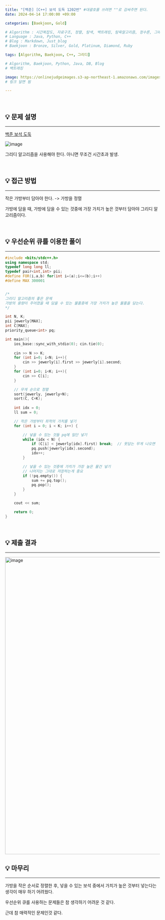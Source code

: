 ```yaml
---
title: "[백준] [C++] 보석 도둑 1202번"	#대괄호를 쓰려면 ""로 감싸주면 된다.
date: 2024-04-14 17:00:00 +09:00

categories: [Baekjoon, Gold]

# Algorithm : 시간복잡도, 자료구조, 정렬, 탐색, 백트래킹, 탐욕알고리즘, 정수론, 그래프, 트리, 조합, 다이나믹프로그래밍
# Language : Java, Python, C++
# Blog : Markdown, Just_blog
# Baekjoon : Bronze, Silver, Gold, Platinum, Diamond, Ruby

tags: [Algorithm, Baekjoon, C++, 그리디]

# Algorithm, Baekjoon, Python, Java, DB, Blog
# 백트래킹

image: https://onlinejudgeimages.s3-ap-northeast-1.amazonaws.com/images/boj-og.png
# 링크 달면 됨

---
```


<br/>

## 💡 문제 설명

---

[백준 보석 도둑](https://www.acmicpc.net/problem/1202)

![image](https://github.com/hoonably/hoonably.github.io/assets/77783081/c44e78b4-1e0c-4f7f-914c-90c6097aab69)

그리디 알고리즘을 사용해야 한다. 아니면 무조건 시간초과 발생.

<br/>



## 💡 접근 방법

---

작은 가방부터 담아야 한다. -> 가방을 정렬

가방에 담을 때, 가방에 담을 수 있는 것중에 가장 가치가 높은 것부터 담아야 그리디 알고리즘이다.

<br/>



## 💡 우선순위 큐를 이용한 풀이

---

```c++
#include <bits/stdc++.h>
using namespace std;
typedef long long ll;
typedef pair<int,int> pii;
#define FOR(i,a,b) for(int i=(a);i<=(b);i++)
#define MAX 300001


/*
그리디 알고리즘의 좋은 문제
가방의 용량이 주어졌을 때 담을 수 있는 물품중에 가장 가치가 높은 물품을 담는다.
*/

int N, K;
pii jewerly[MAX];
int C[MAX];
priority_queue<int> pq;

int main(){
    ios_base::sync_with_stdio(0); cin.tie(0);
    
    cin >> N >> K;
    for (int i=0; i<N; i++){
        cin >> jewerly[i].first >> jewerly[i].second;
    }
    for (int i=0; i<K; i++){
        cin >> C[i];
    }

    // 무게 순으로 정렬
    sort(jewerly, jewerly+N);
    sort(C, C+K);
    
    int idx = 0;
    ll sum = 0;

    // 작은 가방부터 최적의 가치를 넣기
    for (int i = 0; i < K; i++) {

        // 넣을 수 있는 것들 pq에 일단 넣기
        while (idx < N) {
            if (C[i] < jewerly[idx].first) break;  // 못담는 무게 나오면
            pq.push(jewerly[idx].second);
            idx++;
        }

        // 넣을 수 있는 것중에 가치가 가장 높은 물건 넣기
        // 나머지는 그대로 저장하는게 중요
        if (!pq.empty()) {
            sum += pq.top();
            pq.pop();
        }
    }

    cout << sum;

    return 0;
}
```

<br/>



## 💡 제출 결과 

---

<img width="964" alt="image" src="https://github.com/hoonably/hoonably.github.io/assets/77783081/8e09cccc-6a4a-4e43-a37a-2f7e48fc195f">

<br/>



## 💡 마무리 

---

가방을 작은 순서로 정렬한 후, 넣을 수 있는 보석 중에서 가치가 높은 것부터 넣는다는 생각이 매우 하기 어려웠다.

우선순위 큐를 사용하는 문제들은 참 생각하기 어려운 것 같다.

근데 참 매력적인 문제인것 같다.



<br/>
